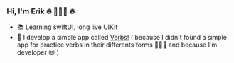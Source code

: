 
### Hi, I'm Erik 🔥 👨🏻‍💻  🔥

- 📚  Learning swiftUI, long live UIKit
- 📱  I develop a simple app called [Verbs!][1] ( because I didn't found a simple app for practice verbs in their differents forms 🤷🏻‍♂️ and because I'm developer 😆 )

[1]: https://apps.apple.com/us/app/verbs/id1323891770
